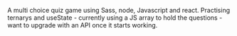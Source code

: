 A multi choice quiz game using Sass, node, Javascript and react. Practising ternarys and useState - currently using a JS array to hold the questions - want to upgrade with an API once it starts working. 
